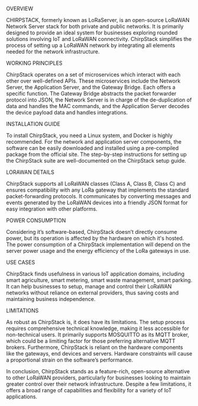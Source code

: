 OVERVIEW

CHIRPSTACK, formerly known as LoRaServer, is an open-source LoRaWAN Network Server stack for both private and public networks. It is primarily designed to provide an ideal system for businesses exploring rounded solutions involving IoT and LoRaWAN connectivity. ChirpStack simplifies the process of setting up a LoRaWAN network by integrating all elements needed for the network infrastructure.

WORKING PRINCIPLES

ChirpStack operates on a set of microservices which interact with each other over well-defined APIs. These microservices include the Network Server, the Application Server, and the Gateway Bridge. Each offers a specific function. The Gateway Bridge abstracts the packet forwarder protocol into JSON, the Network Server is in charge of the de-duplication of data and handles the MAC commands, and the Application Server decodes the device payload data and handles integrations.

INSTALLATION GUIDE

To install ChirpStack, you need a Linux system, and Docker is highly recommended. For the network and application server components, the software can be easily downloaded and installed using a pre-compiled package from the official site. The step-by-step instructions for setting up the ChirpStack suite are well-documented on the ChirpStack setup guide.

LORAWAN DETAILS

ChirpStack supports all LoRaWAN classes (Class A, Class B, Class C) and ensures compatibility with any LoRa gateway that implements the standard packet-forwarding protocols. It communicates by converting messages and events generated by the LoRaWAN devices into a friendly JSON format for easy integration with other platforms.

POWER CONSUMPTION

Considering it’s software-based, ChirpStack doesn’t directly consume power, but its operation is affected by the hardware on which it's hosted. The power consumption of a ChirpStack implementation will depend on the server power usage and the energy efficiency of the LoRa gateways in use.

USE CASES

ChirpStack finds usefulness in various IoT application domains, including smart agriculture, smart metering, smart waste management, smart parking. It can help businesses to setup, manage and control their LoRaWAN networks without reliance on external providers, thus saving costs and maintaining business independence.

LIMITATIONS

As robust as ChirpStack is, it does have its limitations. The setup process requires comprehensive technical knowledge, making it less accessible for non-technical users. It primarily supports MOSQUITTO as its MQTT broker, which could be a limiting factor for those preferring alternative MQTT brokers. Furthermore, ChirpStack is reliant on the hardware components like the gateways, end devices and servers. Hardware constraints will cause a proportional strain on the software’s performance.

In conclusion, ChirpStack stands as a feature-rich, open-source alternative to other LoRaWAN providers, particularly for businesses looking to maintain greater control over their network infrastructure. Despite a few limitations, it offers a broad range of capabilities and flexibility for a variety of IoT applications.